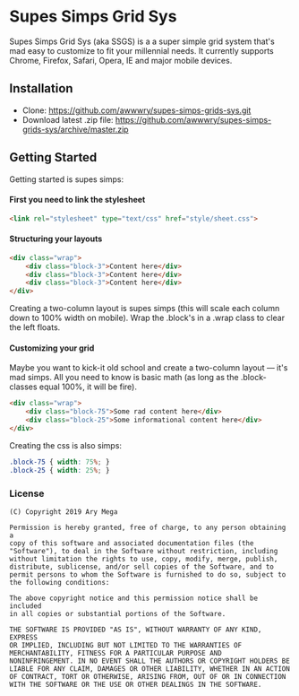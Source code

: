# Supes Simps Grid Sys

Supes Simps Grid Sys (aka SSGS) is a a super simple grid system that's mad easy to customize to fit your millennial needs. It currently supports Chrome, Firefox, Safari, Opera, IE and major mobile devices.

## Installation

-   Clone: https://github.com/awwwry/supes-simps-grids-sys.git
-   Download latest .zip file: https://github.com/awwwry/supes-simps-grids-sys/archive/master.zip


## Getting Started
Getting started is supes simps:

#### First you need to link the stylesheet
```html
<link rel="stylesheet" type="text/css" href="style/sheet.css">
```

#### Structuring your layouts
```html
<div class="wrap">
    <div class="block-3">Content here</div>
    <div class="block-3">Content here</div>
    <div class="block-3">Content here</div>
</div>
```
Creating a two-column layout is supes simps (this will scale each column down to 100% width on mobile). Wrap the .block's in a .wrap class to clear the left floats.

#### Customizing your grid
Maybe you want to kick-it old school and create a two-column layout — it's mad simps. All you need to know is basic math (as long as the .block- classes equal 100%, it will be fire).
```html
<div class="wrap">
    <div class="block-75">Some rad content here</div>
    <div class="block-25">Some informational content here</div>
</div>
```
Creating the css is also simps:
```css
.block-75 { width: 75%; }
.block-25 { width: 25%; }
```

### License
```
(C) Copyright 2019 Ary Mega

Permission is hereby granted, free of charge, to any person obtaining a
copy of this software and associated documentation files (the
"Software"), to deal in the Software without restriction, including
without limitation the rights to use, copy, modify, merge, publish,
distribute, sublicense, and/or sell copies of the Software, and to
permit persons to whom the Software is furnished to do so, subject to
the following conditions:

The above copyright notice and this permission notice shall be included
in all copies or substantial portions of the Software.

THE SOFTWARE IS PROVIDED "AS IS", WITHOUT WARRANTY OF ANY KIND, EXPRESS
OR IMPLIED, INCLUDING BUT NOT LIMITED TO THE WARRANTIES OF
MERCHANTABILITY, FITNESS FOR A PARTICULAR PURPOSE AND
NONINFRINGEMENT. IN NO EVENT SHALL THE AUTHORS OR COPYRIGHT HOLDERS BE
LIABLE FOR ANY CLAIM, DAMAGES OR OTHER LIABILITY, WHETHER IN AN ACTION
OF CONTRACT, TORT OR OTHERWISE, ARISING FROM, OUT OF OR IN CONNECTION
WITH THE SOFTWARE OR THE USE OR OTHER DEALINGS IN THE SOFTWARE.
```
